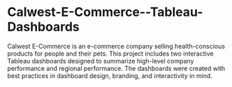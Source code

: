 # Calwest-E-Commerce--Tableau-Dashboards
Calwest E-Commerce is an e-commerce company selling health-conscious products for people and their pets. This project includes two interactive Tableau dashboards designed to summarize high-level company performance and regional performance. The dashboards were created with best practices in dashboard design, branding, and interactivity in mind.
